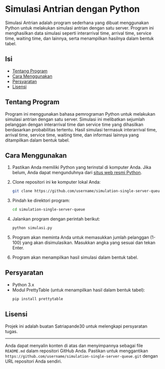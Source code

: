 # Simulasi Antrian dengan Python

Simulasi Antrian adalah program sederhana yang dibuat menggunakan Python untuk melakukan simulasi antrian dengan satu server. Program ini menghasilkan data simulasi seperti interarrival time, arrival time, service time, waiting time, dan lainnya, serta menampilkan hasilnya dalam bentuk tabel.

## Isi

- [Tentang Program](#tentang-program)
- [Cara Menggunakan](#cara-menggunakan)
- [Persyaratan](#persyaratan)
- [Lisensi](#lisensi)

## Tentang Program

Program ini menggunakan bahasa pemrograman Python untuk melakukan simulasi antrian dengan satu server. Simulasi ini melibatkan sejumlah pelanggan dengan interarrival time dan service time yang dihasilkan berdasarkan probabilitas tertentu. Hasil simulasi termasuk interarrival time, arrival time, service time, waiting time, dan informasi lainnya yang ditampilkan dalam bentuk tabel.

## Cara Menggunakan

1. Pastikan Anda memiliki Python yang terinstal di komputer Anda. Jika belum, Anda dapat mengunduhnya dari [situs web resmi Python](https://www.python.org/).

2. Clone repositori ini ke komputer lokal Anda:
   
    ```bash
    git clone https://github.com/username/simulation-single-server-queue.git
    ```

3. Pindah ke direktori program:
   
    ```bash
    cd simulation-single-server-queue
    ```

4. Jalankan program dengan perintah berikut:
   
    ```bash
    python simulasi.py
    ```

5. Program akan meminta Anda untuk memasukkan jumlah pelanggan (1-100) yang akan disimulasikan. Masukkan angka yang sesuai dan tekan Enter.

6. Program akan menampilkan hasil simulasi dalam bentuk tabel.

## Persyaratan

- Python 3.x
- Modul PrettyTable (untuk menampilkan hasil dalam bentuk tabel):
    ```bash
    pip install prettytable
    ```

## Lisensi

Projek ini adalah buatan Satriapande30 untuk melengkapi persyaratan tugas.

---

Anda dapat menyalin konten di atas dan menyimpannya sebagai file `README.md` dalam repositori GitHub Anda. Pastikan untuk menggantikan `https://github.com/username/simulation-single-server-queue.git` dengan URL repositori Anda sendiri.

